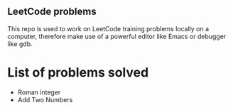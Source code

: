## LeetCode problems
 This repo is used to work on LeetCode training problems locally on a computer, therefore make use of a powerful editor like Emacs or debugger like gdb.

# List of problems solved
* Roman integer
* Add Two Numbers